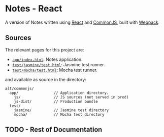Notes - React
=============

A version of Notes written using [React][react] and [CommonJS][cjs], built with
[Webpack][webpack].

## Sources

The relevant pages for this project are:

* [`app/index.html`](app/index.html): Notes application.
* [`test/jasmine/test.html`](test/jasmine/test.html):
  Jasmine test runner.
* [`test/mocha/test.html`](test/mocha/test.html):
  Mocha test runner.

and available as source in the directory:

```
alt/commonjs/
  app/                // Application directory.
    js/               // JS sources (not served in prod)
    js-dist/          // Production bundle
  test/
    jasmine/          // Jasmine test directory
    mocha/            // Mocha test directory
```

## TODO - Rest of Documentation

[react]: http://facebook.github.io/react/
[cjs]: http://wiki.commonjs.org/wiki/CommonJS
[webpack]: http://webpack.github.io/
